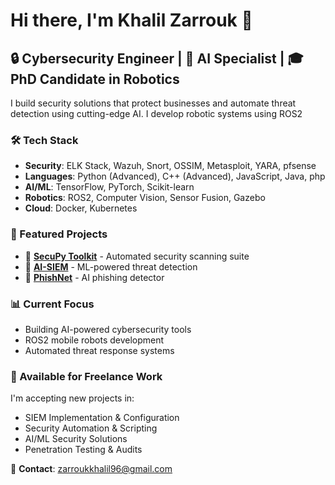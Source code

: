 # Hi there, I'm Khalil Zarrouk 👋

## 🔒 Cybersecurity Engineer | 🤖 AI Specialist | 🎓 PhD Candidate in Robotics

I build security solutions that protect businesses and automate threat detection using cutting-edge AI.
I develop robotic systems using ROS2 


### 🛠️ Tech Stack
- **Security**: ELK Stack, Wazuh, Snort, OSSIM, Metasploit, YARA, pfsense
- **Languages**: Python (Advanced), C++ (Advanced), JavaScript, Java, php
- **AI/ML**: TensorFlow, PyTorch, Scikit-learn
- **Robotics**: ROS2, Computer Vision, Sensor Fusion, Gazebo
- **Cloud**: Docker, Kubernetes

### 🚀 Featured Projects
- 🔐 **[SecuPy Toolkit](https://github.com/khalilzrk/SecuPy)** - Automated security scanning suite
- 🤖 **[AI-SIEM](https://github.com/khalilzrk/AI-SIEM)** - ML-powered threat detection
- 🎯 **[PhishNet](https://github.com/khalilzrk/PhishNet)** - AI phishing detector


### 📊 Current Focus
- Building AI-powered cybersecurity tools
- ROS2 mobile robots development
- Automated threat response systems

### 💼 Available for Freelance Work
I'm accepting new projects in:
- SIEM Implementation & Configuration
- Security Automation & Scripting
- AI/ML Security Solutions
- Penetration Testing & Audits

📧 **Contact**: zarroukkhalil96@gmail.com  

